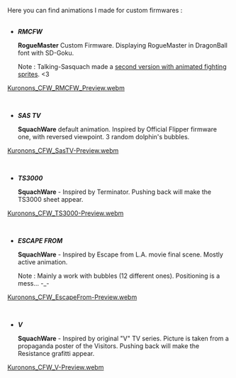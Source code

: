 Here you can find animations I made for custom firmwares :
<BR><BR>
   
   - ___RMCFW___
   
      <b>RogueMaster</b> Custom Firmware. Displaying RogueMaster in DragonBall font with SD-Goku.
      
      Note : Talking-Sasquach made a [second version with animated fighting sprites](https://user-images.githubusercontent.com/16942638/195171690-2352126b-791d-4c2b-931c-3592a17b085b.gif). <3
      
[Kuronons_CFW_RMCFW_Preview.webm](https://user-images.githubusercontent.com/110337784/213906123-f583b381-cd0c-45fe-9ba3-b31d8de2467d.webm)

<BR>
   
   - ___SAS TV___
      
      <b>SquachWare</b> default animation. Inspired by Official Flipper firmware one, with reversed viewpoint. 3 random dolphin's bubbles.
      
[Kuronons_CFW_SasTV-Preview.webm](https://user-images.githubusercontent.com/110337784/213906156-29d1f4cd-1587-4ff6-ab2f-ebd5cac706a4.webm)

<BR>
      
   - ___TS3000___
   
      <b>SquachWare</b> - Inspired by Terminator. Pushing back will make the TS3000 sheet appear.
      
[Kuronons_CFW_TS3000-Preview.webm](https://user-images.githubusercontent.com/110337784/213906316-c1b332ea-7155-4aaf-9149-2c1a199ac07c.webm)

<BR>

   - ___ESCAPE FROM___
      
      <b>SquachWare</b> - Inspired by Escape from L.A. movie final scene. Mostly active animation.
      
      Note : Mainly a work with bubbles (12 different ones). Positioning is a mess... -_-
      
[Kuronons_CFW_EscapeFrom-Preview.webm](https://user-images.githubusercontent.com/110337784/213906381-692f688d-4ae6-4226-968f-a8d52b4a955b.webm)

<BR>
   
   - ___V___
      
      <b>SquachWare</b> - Inspired by original "V" TV series. Picture is taken from a propaganda poster of the Visitors. Pushing back will make the Resistance grafitti appear.

[Kuronons_CFW_V-Preview.webm](https://user-images.githubusercontent.com/110337784/213906463-7335587b-9fd3-45e8-8453-24dab99e7fc5.webm)

